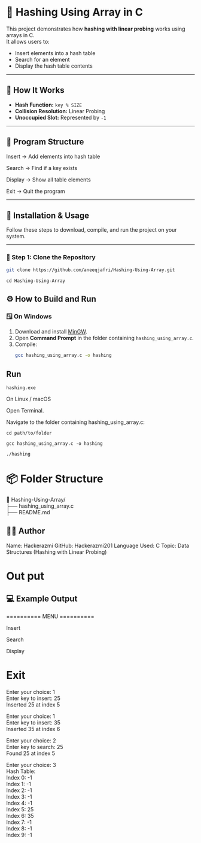 # 🔢 Hashing Using Array in C

This project demonstrates how **hashing with linear probing** works using arrays in C.  
It allows users to:
- Insert elements into a hash table
- Search for an element
- Display the hash table contents

---

## 🧠 How It Works

- **Hash Function:** `key % SIZE`  
- **Collision Resolution:** Linear Probing  
- **Unoccupied Slot:** Represented by `-1`

---

## 🧩 Program Structure

Insert → Add elements into hash table

Search → Find if a key exists

Display → Show all table elements

Exit → Quit the program


---

## 🚀 Installation & Usage

Follow these steps to download, compile, and run the project on your system.

---

### 🧩 Step 1: Clone the Repository

```bash
git clone https://github.com/aneeqjafri/Hashing-Using-Array.git
```
```
cd Hashing-Using-Array
```


## ⚙️ How to Build and Run

### 🪟 On Windows

1. Download and install [MinGW](https://sourceforge.net/projects/mingw/).
2. Open **Command Prompt** in the folder containing `hashing_using_array.c`.
3. Compile:
   ```bash
   gcc hashing_using_array.c -o hashing

## Run 
```
hashing.exe
```
On Linux / macOS

Open Terminal.

Navigate to the folder containing hashing_using_array.c:

````
cd path/to/folder
````
```
gcc hashing_using_array.c -o hashing
```
```
./hashing
```

#  📦 Folder Structure <br>
📁 Hashing-Using-Array/ <br>
├── hashing_using_array.c <br>
├── README.md

## 🧑‍💻 Author

Name: Hackerazmi
GitHub: Hackerazmi201
Language Used: C
Topic: Data Structures (Hashing with Linear Probing)

# Out put

## 💻 Example Output

========== MENU ==========

Insert

Search

Display

Exit
==========================
Enter your choice: 1 <br>
Enter key to insert: 25 <br>
Inserted 25 at index 5 <br>

Enter your choice: 1  <br>
Enter key to insert: 35 <br>
Inserted 35 at index 6 <br>

Enter your choice: 2 <br>
Enter key to search: 25 <br>
Found 25 at index 5 <br>

Enter your choice: 3 <br>
Hash Table: <br>
Index 0: -1 <br>
Index 1: -1 <br>
Index 2: -1 <br>
Index 3: -1 <br>
Index 4: -1 <br>
Index 5: 25 <br>
Index 6: 35 <br>
Index 7: -1 <br>
Index 8: -1 <br> 
Index 9: -1 <br>



